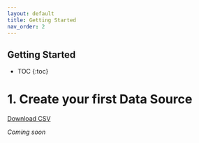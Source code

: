 ```yaml
---
layout: default
title: Getting Started
nav_order: 2
---
```


Getting Started
---

* TOC
{:toc}


# 1. Create your first Data Source

[Download CSV](./readme-assets/store.csv)



_Coming soon_